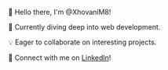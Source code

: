 👋 Hello there, I'm @XhovaniM8!

🚀 Currently diving deep into web development.

💡 Eager to collaborate on interesting projects.

🔗 Connect with me on [LinkedIn]([xhovanim8](https://www.linkedin.com/in/xhovanimali/))!

<!---
XhovaniM8/XhovaniM8 is a ✨ special ✨ repository because its `README.md` (this file) appears on your GitHub profile.
You can click the Preview link to take a look at your changes.
--->
